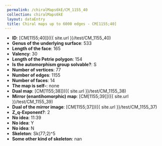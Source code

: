 ```yaml
--- 
 permalink: /chiralMaps6kE/CM_1155_40 
 collection: chiralMaps6kE
 layout: dataEntry
 title: Chiral maps up to 6000 edges - CM[1155;40]
---
```


- **ID**: [CM[1155;40]]({{ site.url }}/test/CM_1155_40)
- **Genus of the underlying surface**: 533
- **Length of the face**: 165
- **Valency**: 30
- **Length of the Petrie polygon**: 154
- **Is the automorphism group solvable?**: S
- **Number of vertices**: 77
- **Number of edges**: 1155
- **Number of faces**: 14
- **The map is self-**: none
- **Dual map**: [CM[1155;38]]({{ site.url }}/test/CM_1155_38)
- **Mirror (enantihomorphic) map**: [CM[1155;39]]({{ site.url }}/test/CM_1155_39)
- **Dual of the mirror image**: [CM[1155;37]]({{ site.url }}/test/CM_1155_37)
- **Z_q-Exponent?**: 2
- **No idea**:  11:39
- **No idea**: Y
- **No idea**: N
- **Skeleton**: Sk(77;2)^5
- **Some other kind of skeleton**: nan
